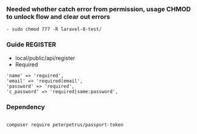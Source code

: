 
### Needed whether catch error from permission, usage CHMOD to unlock flow and clear out errors
```
- sudo chmod 777 -R laravel-8-test/
```

### Guide REGISTER

- local/public/api/register
- Required

```
'name' => 'required',
'email' => 'required|email',
'password' => 'required',
'c_password' => 'required|same:password',

```

### Dependency

```

composer require peterpetrus/passport-token

```